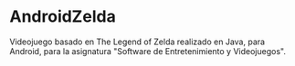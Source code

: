 # AndroidZelda

Videojuego basado en The Legend of Zelda realizado en Java, para Android, para la asignatura "Software de Entretenimiento y Videojuegos".
